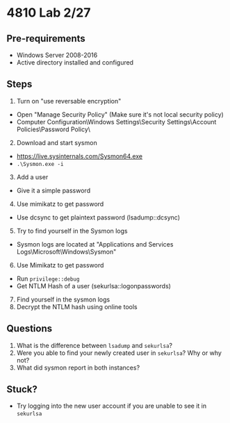 # 4810 Lab 2/27

## Pre-requirements

* Windows Server 2008-2016
* Active directory installed and configured


## Steps

1. Turn on "use reversable encryption"
  * Open "Manage Security Policy" (Make sure it's not local security policy)
  * Computer Configuration\Windows Settings\Security Settings\Account Policies\Password Policy\
2. Download and start sysmon
  * https://live.sysinternals.com/Sysmon64.exe
  * `.\Sysmon.exe -i`
3. Add a user
  * Give it a simple password
4. Use mimikatz to get password
  * Use dcsync to get plaintext password (lsadump::dcsync)
5. Try to find yourself in the Sysmon logs
  * Sysmon logs are located at "Applications and Services Logs\Microsoft\Windows\Sysmon"
6. Use Mimikatz to get password
  * Run `privilege::debug`
  * Get NTLM Hash of a user (sekurlsa::logonpasswords)
7. Find yourself in the sysmon logs
8. Decrypt the NTLM hash using online tools


## Questions

1. What is the difference between `lsadump` and `sekurlsa`?
2. Were you able to find your newly created user in `sekurlsa`? Why or why not?
3. What did sysmon report in both instances?


## Stuck?

* Try logging into the new user account if you are unable to see it in `sekurlsa`
